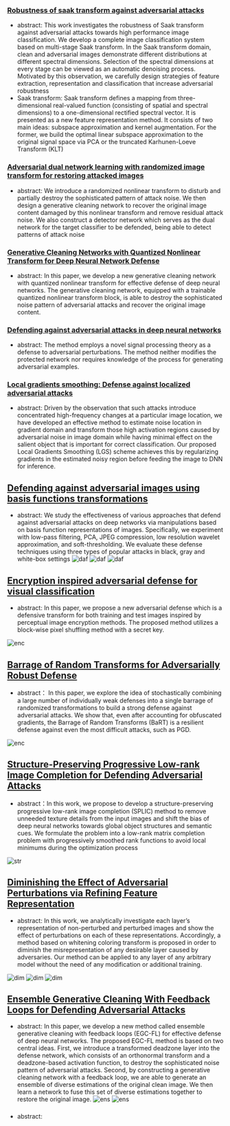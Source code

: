 ### [Robustness of saak transform against adversarial attacks](https://ieeexplore.ieee.org/iel7/8791230/8799366/08803240.pdf?casa_token=snoJp85EcsUAAAAA:ZiMzwd3S6Ba24HfdEaF9KUAW9YgZabNuj3bftLR812-ZeSalviMaILfXsW79UMcY4Z7S7CPlpQ)
- abstract: This work investigates the robustness of Saak transform
against adversarial attacks towards high performance image
classification. We develop a complete image classification
system based on multi-stage Saak transform. In the Saak
transform domain, clean and adversarial images demonstrate
different distributions at different spectral dimensions. Selection of the spectral dimensions at every stage can be viewed
as an automatic denoising process. Motivated by this observation, we carefully design strategies of feature extraction, representation and classification that increase adversarial robustness
- Saak transform: Saak transform defines a mapping from three-dimensional
real-valued function (consisting of spatial and spectral dimensions) to a one-dimensional rectified spectral vector. It is presented as a new feature representation method. It consists
of two main ideas: subspace approximation and kernel augmentation. For the former, we build the optimal linear subspace approximation to the original signal space via PCA or
the truncated Karhunen-Loeve Transform (KLT) 

### [Adversarial dual network learning with randomized image transform for restoring attacked images](https://ieeexplore.ieee.org/stamp/stamp.jsp?arnumber=8968395)
- abstract: We introduce a randomized nonlinear
transform to disturb and partially destroy the sophisticated pattern of attack noise. We then design a
generative cleaning network to recover the original image content damaged by this nonlinear transform
and remove residual attack noise. We also construct a detector network which serves as the dual network
for the target classifier to be defended, being able to detect patterns of attack noise

### [Generative Cleaning Networks with Quantized Nonlinear Transform for Deep Neural Network Defense](https://openreview.net/pdf?id=SkxOhANKDr)
- abstract: In this paper, we develop a new generative cleaning network with quantized nonlinear transform for
effective defense of deep neural networks. The generative cleaning network,
equipped with a trainable quantized nonlinear transform block, is able to destroy
the sophisticated noise pattern of adversarial attacks and recover the original image content.

### [Defending against adversarial attacks in deep neural networks](https://www.spiedigitallibrary.org/conference-proceedings-of-spie/11006/110061C/Defending-against-adversarial-attacks-in-deep-neural-networks/10.1117/12.2519268.short?SSO=1)
- abstract: The method employs a novel signal processing theory as a defense to adversarial perturbations. The method neither modifies the protected network nor requires knowledge of the process for generating adversarial examples. 

### [Local gradients smoothing: Defense against localized adversarial attacks](https://ieeexplore.ieee.org/stamp/stamp.jsp?arnumber=8658401&casa_token=ToUDz-lu-a0AAAAA:wmjpUQnPigxU5qmefAXZR5Oa8h8k02JiBR00qLv5ox89LXrlk-FGA1TSuc6isSrTvlYNqjK1RA)
- abstract: Driven by the observation
that such attacks introduce concentrated high-frequency
changes at a particular image location, we have developed
an effective method to estimate noise location in gradient
domain and transform those high activation regions caused
by adversarial noise in image domain while having minimal effect on the salient object that is important for correct
classification. Our proposed Local Gradients Smoothing
(LGS) scheme achieves this by regularizing gradients in the
estimated noisy region before feeding the image to DNN for
inference.


## [Defending against adversarial images using basis functions transformations](https://arxiv.org/abs/1803.10840)
- abstract: We study the effectiveness of various approaches that defend against adversarial attacks on
deep networks via manipulations based on basis function representations of images. Specifically, we experiment with low-pass filtering, PCA, JPEG compression, low resolution wavelet
approximation, and soft-thresholding. We evaluate these defense techniques using three types
of popular attacks in black, gray and white-box settings
![daf](figures/defendAbasicfunction.png)
![daf](figures/defendAbasicfunction1.png)
![daf](figures/defendAbasicfunction2.png)

## [Encryption inspired adversarial defense for visual classification](https://ieeexplore.ieee.org/stamp/stamp.jsp?arnumber=9190904&casa_token=Z1Iyo_hyV_QAAAAA:0UdK0p2dbvxrtukVhPI81PLJ6YuWkTOAQEWZ7Lu30-PjYfBU8Zn239IxIBVx-eVODokbHEAI7w)
- abstract: In this paper, we
propose a new adversarial defense which is a defensive transform for both training and test images inspired by perceptual
image encryption methods. The proposed method utilizes a
block-wise pixel shuffling method with a secret key.

![enc](figures/encryption.png)

## [Barrage of Random Transforms for Adversarially Robust Defense](https://openaccess.thecvf.com/content_CVPR_2019/papers/Raff_Barrage_of_Random_Transforms_for_Adversarially_Robust_Defense_CVPR_2019_paper.pdf)
- abstract： In this paper, we explore the idea of stochastically combining a large number of individually weak defenses into
a single barrage of randomized transformations to build
a strong defense against adversarial attacks. We show
that, even after accounting for obfuscated gradients, the
Barrage of Random Transforms (BaRT) is a resilient
defense against even the most difficult attacks, such as
PGD.

![enc](figures/barrage.png)

## [Structure-Preserving Progressive Low-rank Image Completion for Defending Adversarial Attacks](https://arxiv.org/pdf/2103.02781.pdf)
- abstract：In this work, we propose to develop a structure-preserving
progressive low-rank image completion (SPLIC) method to remove unneeded texture details from the
input images and shift the bias of deep neural networks towards global object structures and semantic cues. We formulate the problem into a low-rank matrix completion problem with progressively
smoothed rank functions to avoid local minimums during the optimization process

![str](figures/structure.png)

## [Diminishing the Effect of Adversarial Perturbations via Refining Feature Representation](https://arxiv.org/pdf/1907.01023.pdf)
- abstract:  In this work, we analytically
investigate each layer’s representation of non-perturbed and perturbed images and
show the effect of perturbations on each of these representations. Accordingly, a
method based on whitening coloring transform is proposed in order to diminish the
misrepresentation of any desirable layer caused by adversaries. Our method can be
applied to any layer of any arbitrary model without the need of any modification or
additional training. 

![dim](figures/dimining.png)
![dim](figures/dimining1.png)
![dim](figures/dimining2.png)

## [Ensemble Generative Cleaning With Feedback Loops for Defending Adversarial Attacks](https://openaccess.thecvf.com/content_CVPR_2020/html/Yuan_Ensemble_Generative_Cleaning_With_Feedback_Loops_for_Defending_Adversarial_Attacks_CVPR_2020_paper.html)
- abstract: In this paper, we develop a new method called ensemble generative cleaning with feedback loops (EGC-FL) for effective defense of deep neural networks. The proposed EGC-FL method is based on two central ideas. First, we introduce a transformed deadzone layer into the defense network, which consists of an orthonormal transform and a deadzone-based activation function, to destroy the sophisticated noise pattern of adversarial attacks. Second, by constructing a generative cleaning network with a feedback loop, we are able to generate an ensemble of diverse estimations of the original clean image. We then learn a network to fuse this set of diverse estimations together to restore the original image. 
![ens](figures/ensemble.png)
![ens](figures/ensemble1.png)

### []()
- abstract: 
